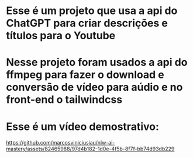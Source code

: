 # Esse é um projeto que usa a api do ChatGPT para criar descrições e títulos para o Youtube

# Nesse projeto foram usados a api do ffmpeg para fazer o download e conversão de vídeo para aúdio e no front-end o tailwindcss 

# Esse é um vídeo demostrativo:

https://github.com/marcosviniciusjau/nlw-ai-mastery/assets/82465988/97d4b182-1d0e-4f5b-8f7f-bb74d93db229

